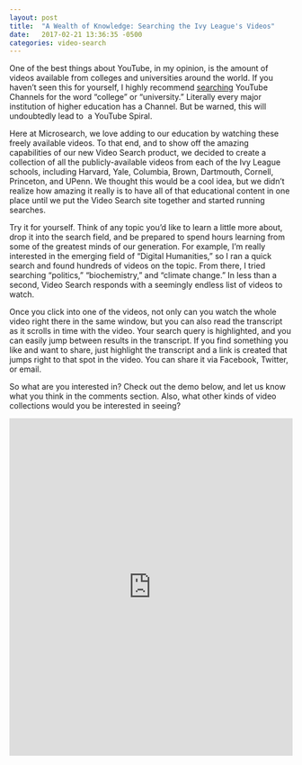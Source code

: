 ```yaml
---
layout: post
title:  "A Wealth of Knowledge: Searching the Ivy League's Videos"
date:   2017-02-21 13:36:35 -0500
categories: video-search
---
```

One of the best things about YouTube, in my opinion, is the amount of videos available from colleges and universities around the world. If you haven’t seen this for yourself, I highly recommend <a href="https://www.youtube.com/results?search_query=university+or+college&amp;filters=channel&amp;lclk=channel">searching</a> YouTube Channels for the word “college” or “university.” Literally every major institution of higher education has a Channel. But be warned, this will undoubtedly lead to  a YouTube Spiral</a>.

Here at Microsearch, we love adding to our education by watching these freely available videos. To that end, and to show off the amazing capabilities of our new Video Search product, we decided to create a collection of all the publicly-available videos from each of the Ivy League schools, including Harvard, Yale, Columbia, Brown, Dartmouth, Cornell, Princeton, and UPenn. We thought this would be a cool idea, but we didn’t realize how amazing it really is to have all of that educational content in one place until we put the Video Search site together and started running searches.

Try it for yourself. Think of any topic you’d like to learn a little more about, drop it into the search field, and be prepared to spend hours learning from some of the greatest minds of our generation. For example, I’m really interested in the emerging field of “Digital Humanities,” so I ran a quick search and found hundreds of videos on the topic. From there, I tried searching “politics,” “biochemistry,” and “climate change.” In less than a second, Video Search responds with a seemingly endless list of videos to watch.

Once you click into one of the videos, not only can you watch the whole video right there in the same window, but you can also read the transcript as it scrolls in time with the video. Your search query is highlighted, and you can easily jump between results in the transcript. If you find something you like and want to share, just highlight the transcript and a link is created that jumps right to that spot in the video. You can share it via Facebook, Twitter, or email.

So what are you interested in? Check out the demo below, and let us know what you think in the comments section. Also, what other kinds of video collections would you be interested in seeing?

<iframe style="overflow: hidden; height: 600px; width: 100%;" src="http://qa5.microsearch.net/IvyLeagueVideo/?q=science&amp;p=0" width="300" height="450" frameborder="0"></iframe>
